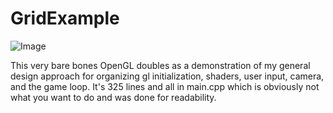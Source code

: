 # GridExample

![Image](https://www.principiaprogrammatica.com/dump/gridexample.jpg)

This very bare bones OpenGL doubles as a demonstration of my general design approach for organizing gl initialization, shaders, user input, camera, and the game loop. It's 325 lines and all in main.cpp which is obviously not what you want to do and was done for readability.
